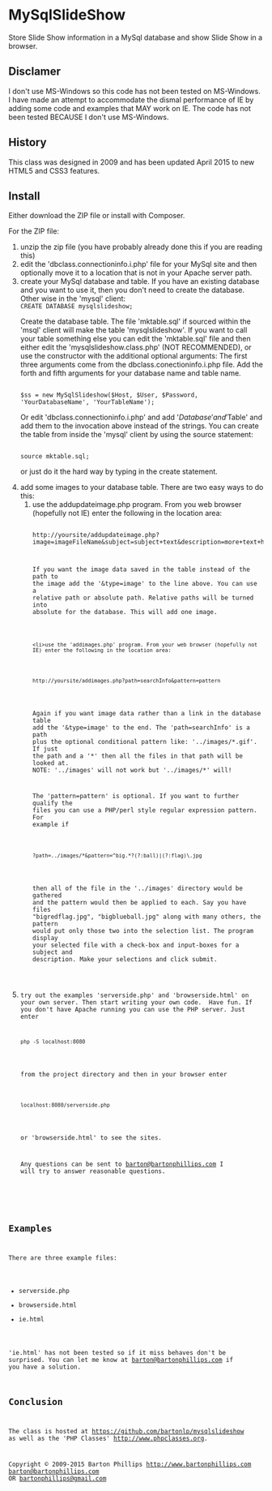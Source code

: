 # MySqlSlideShow

Store Slide Show information in a MySql database and show Slide Show in a browser.

## Disclamer

I don't use MS-Windows so this code has not been tested on MS-Windows. I have made an attempt to accommodate the dismal performance of IE by adding some code and examples that MAY work on IE. The code has not been tested BECAUSE I don't use MS-Windows.

## History

This class was designed in 2009 and has been updated April 2015 to new HTML5 and CSS3 features.

## Install

Either download the ZIP file or install with Composer.

For the ZIP file:

<ol style="list-style-type: decimal">
<li>unzip the zip file (you have probably already done this if you are reading this)</li>
<li>edit the 'dbclass.connectioninfo.i.php' file for your MySql site and then optionally move it to a location that is not in your Apache server path.</li>
<li>create your MySql database and table. If you have an existing database and you want to use it, then you don't need to create the database. Other wise in the 'mysql' client: 

<code>
CREATE DATABASE mysqlslideshow;
</code>

Create the database table. The file 'mktable.sql' if sourced within the 'msql' client will make the table 'mysqlslideshow'. If you want to call your table something else you can edit the 'mktable.sql' file and then either edit the 'mysqlslideshow.class.php' (NOT RECOMMENDED), or use the constructor with the additional optional arguments: The first three arguments come from the dbclass.conectioninfo.i.php file. Add the forth and fifth arguments for your database name and table name.  

<pre><code>
$ss = new MySqlSlideshow($Host, $User, $Password, 'YourDatabaseName', 'YourTableName');
</code></pre>

Or edit 'dbclass.connectioninfo.i.php' and add '$Database' and '$Table' and add them to the invocation above instead of the strings. You can create the table from inside the 'mysql' client by using the source statement:

<pre><code>
source mktable.sql;
</code></pre>

or just do it the hard way by typing in the create statement.</li>
<li>add some images to your database table. There are two easy ways to do this: 
<ol style="list-style-type: alpha">
    <li>use the addupdateimage.php program. From you web browser (hopefully not IE) enter the following in the location area:

<pre><code>
http://yoursite/addupdateimage.php?image=imageFileName&subject=subject+text&description=more+text+here
</code</pre>

If you want the image data saved in the table instead of the path to the image add the '&type=image' to the line above. You can use a relative path or absolute path. Relative paths will be turned into absolute for the database. This will add one image.</li>
    
    <li>use the 'addimages.php' program. From your web browser (hopefully not IE) enter the following in the location area:

<pre><code>
http://yoursite/addimages.php?path=searchInfo&pattern=pattern
</code></pre>

Again if you want image data rather than a link in the database table add the '&type=image' to the end.
The 'path=searchInfo' is a path plus the optional conditional pattern like: '../images/\*.gif'. If just the path and a '\*' then all the files in that path will be looked at. NOTE: '../images' will not work but '../images/\*' will!

The 'pattern=pattern' is optional. If you want to further qualify the files you can use a PHP/perl style regular expression pattern. For example if 

<pre><code>
?path=../images/*&pattern=^big.*?(?:ball)|(?:flag)\.jpg
</code></pre>

then all of the file in the '../images' directory would be gathered and the pattern would then be applied to each. Say you have files "bigredflag.jpg", "bigblueball.jpg" along with many others, the pattern would put only those two into the selection list.  The program display your selected file with a check-box and input-boxes for a subject and description. Make your selections and click submit.</li>
</ol>

<li>try out the examples 'serverside.php' and 'browserside.html' on your own server. Then start writing your own code.  Have fun. If you don't have Apache running you can use the PHP server. Just enter 

<pre><code>
php -S localhost:8080
</code></pre>

from the project directory and then in your browser enter 

<pre><code>
localhost:8080/serverside.php
</code></pre>

or 'browserside.html' to see the sites.

Any questions can be sent to barton@bartonphillips.com I will try to answer reasonable questions.</li>
</ol>

## Examples

There are three example files:

* serverside.php
* browserside.html
* ie.html

'ie.html' has not been tested so if it miss behaves don't be surprised. You can let me know at barton@bartonphillips.com if you have a solution. 

## Conclusion

The class is hosted at https://github.com/bartonlp/mysqlslideshow as well as the 'PHP Classes' http://www.phpclasses.org.

Copyright &copy; 2009-2015 Barton Phillips
http://www.bartonphillips.com
barton@bartonphillips.com
OR
bartonphillips@gmail.com
